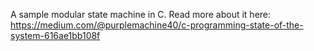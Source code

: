 A sample modular state machine in C.
Read more about it here: https://medium.com/@purplemachine40/c-programming-state-of-the-system-616ae1bb108f
